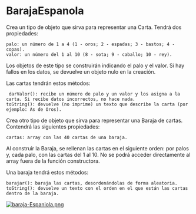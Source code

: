 # BarajaEspanola

Crea un tipo de objeto que sirva para representar una Carta. Tendrá dos propiedades:

    palo: un número de 1 a 4 (1 - oros; 2 - espadas; 3 - bastos; 4 - copas).
    valor: un número del 1 al 10 (8 - sota; 9 - caballo; 10 - rey).

Los objetos de este tipo se construirán indicando el palo y el valor. Si hay fallos en los datos, se devuelve un objeto nulo en la creación.

Las cartas tendrán estos métodos:

     darValor(): recibe un número de palo y un valor y los asigna a la carta. Si recibe datos incorrectos, no hace nada.
    toString(): devuelve (no imprime) un texto que describe la carta (por ejemplo: As de Oros).


Crea otro tipo de objeto que sirva para representar una Baraja de cartas. Contendrá las siguientes propiedades:

    cartas: array con las 40 cartas de una baraja.

Al construir la Baraja, se rellenan las cartas en el siguiente orden: por palos y, cada palo, con las cartas del 1 al 10.
No se podrá acceder directamente al array fuera de la función constructora.

Una baraja tendrá estos métodos:

    barajar(): baraja las cartas, desordenándolas de forma aleatoria.
    toString(): devuelve un texto con el orden en el que están las cartas dentro de la baraja.


[![baraja-Espaniola.png](https://i.postimg.cc/DypvgHgc/baraja-Espaniola.png)](https://postimg.cc/jLNYq8BW)
